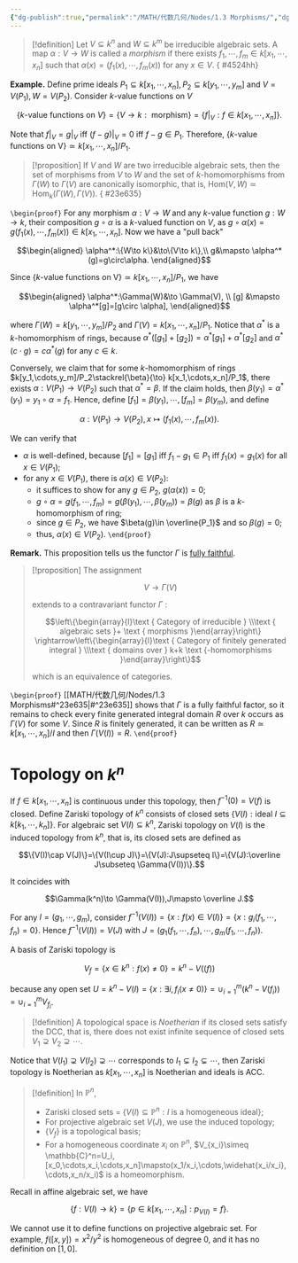 ```yaml
---
{"dg-publish":true,"permalink":"/MATH/代数几何/Nodes/1.3 Morphisms/","dgPassFrontmatter":true}
---
```



> [!definition]
> Let $V\subseteq k^n$ and $W\subseteq k^m$ be irreducible algebraic sets. A map $\alpha:V\to W$ is called a *morphism* if there exists $f_1,\cdots,f_m\in k[x_1,\cdots,x_n]$ such that $\alpha(x)=(f_1(x),\cdots,f_m(x))$ for any $x\in V$. 
{ #4524hh}


**Example.** Define prime ideals $P_1\subseteq k[x_1,\cdots,x_n],P_2\subseteq k[y_1,\cdots,y_m]$ and $V=V(P_1),W=V(P_2)$. Consider $k$-value functions on $V$

$$\{k\mbox{-value functions on } V\}=\{V\to k:\mbox{ morphism}\}=\{f|_{V}:f\in k[x_1,\cdots,x_n]\}.$$

Note that $f|_V=g|_V$ iff $(f-g)|_V=0$ iff $f-g\in P_1$. Therefore, $\{k\mbox{-value functions on V}\}\simeq k[x_1,\cdots,x_n]/P_1$. 


> [!proposition]
> If $V$ and $W$ are two irreducible algebraic sets, then the set of morphisms from $V$ to $W$ and the set of $k$-homomorphisms from $\Gamma(W)$ to $\Gamma(V)$ are canonically isomorphic, that is, $\mathrm{Hom}(V,W)\simeq \mathrm{Hom}_k(\Gamma(W),\Gamma(V))$.
{ #23e635}


`\begin{proof}`
For any morphism $\alpha:V\to W$ and any $k$-value function $g:W\to k$, their composition $g\circ \alpha$ is a $k$-valued function on $V$, as $g\circ\alpha(x)=g(f_1(x),\cdots,f_m(x))\in k[x_1,\cdots,x_n]$. Now we have a "pull back"

$$\begin{aligned}
\alpha^*:\{W\to k\}&\to\{V\to k\},\\
g&\mapsto \alpha^*(g)=g\circ\alpha.
\end{aligned}$$

Since $\{k\mbox{-value functions on V}\}\simeq k[x_1,\cdots,x_n]/P_1$, we have

$$\begin{aligned}
\alpha^*:\Gamma(W)&\to \Gamma(V), \\
[g] &\mapsto \alpha^*[g]=[g\circ \alpha],
\end{aligned}$$

where $\Gamma(W)=k[y_1,\cdots,y_m]/P_2$ and $\Gamma(V)=k[x_1,\cdots,x_n]/P_1$. Notice that $\alpha^*$ is a $k$-homomorphism of rings, because $\alpha^*([g_1]+[g_2])=\alpha^*[g_1]+\alpha^*[g_2]$ and $\alpha^*(c\cdot g)=c\alpha^*(g)$ for any $c\in k$. 

Conversely, we claim that for some $k$-homomorphism of rings $k[y_1,\cdots,y_m]/P_2\stackrel{\beta}{\to} k[x_1,\cdots,x_n]/P_1$, there exists $\alpha:V(P_1)\to V(P_2)$ such that $\alpha^*=\beta$. If the claim holds, then $\beta(y_1)=\alpha^*(y_1)=y_1\circ \alpha=f_1$. Hence, define $[f_1]=\beta(y_1),\cdots,[f_m]=\beta(y_m)$, and define

$$\alpha:V(P_1)\to V(P_2),x\mapsto (f_1(x),\cdots,f_m(x)).$$

We can verify that 
- $\alpha$ is well-defined, because $[f_1]=[g_1]$ iff $f_1-g_1\in P_1$ iff $f_1(x)=g_1(x)$ for all $x\in V(P_1)$;
- for any $x\in V(P_1)$, there is $\alpha(x)\in V(P_2)$:
	- it suffices to show for any $g\in P_2$, $g(\alpha(x))=0$;
	- $g\circ \alpha=g(f_1,\cdots,f_m)=g(\beta(y_1),\cdots,\beta(y_m))=\beta(g)$ as $\beta$ is a $k$-homomorphism of ring;
	- since $g\in P_2$, we have $\beta(g)\in \overline{P_1}$ and so $\beta(g)=0$;
	- thus, $\alpha(x)\in V(P_2)$.
`\end{proof}`


**Remark.** This proposition tells us the functor $\Gamma$ is [fully faithful](https://en.wikipedia.org/wiki/Full_and_faithful_functors#Formal_definitions). 


> [!proposition]
> The assignment
> 
> $$V\to \Gamma(V)$$
> 
> extends to a contravariant functor $\Gamma$ :
> 
> $$\left\{\begin{array}{l}\text { Category of irreducible } \\\text { algebraic sets }+ \text { morphisms }\end{array}\right\} \rightarrow\left\{\begin{array}{l}\text { Category of finitely generated integral } \\\text { domains over } k+k \text {-homomorphisms }\end{array}\right\}$$
> 
> which is an equivalence of categories.
> 

`\begin{proof}`
[[MATH/代数几何/Nodes/1.3 Morphisms#^23e635\|#^23e635]] shows that $\Gamma$ is a fully faithful factor, so it remains to check every finite generated integral domain $R$ over $k$ occurs as $\Gamma(V)$ for some $V$. Since $R$ is finitely generated, it can be written as $R\simeq k[x_1,\cdots,x_n]/I$ and then $\Gamma(V(I))=R$.
`\end{proof}`


# Topology on $k^n$

If $f\in k[x_1,\cdots,x_n]$ is continuous under this topology, then $f^{-1}(0)=V(f)$ is closed. Define Zariski topology of $k^n$ consists of closed sets $\{V(I):\mbox{ideal }I\subseteq k[k_1,\cdots,k_n]\}$. For algebraic set $V(I)\subseteq k^n$, Zariski topology on $V(I)$ is the induced topology from $k^n$, that is, its closed sets are defined as 

$$\{V(I)\cap V(J)\}=\{V(I\cup J)\}=\{V(J):J\supseteq I\}=\{V(J):\overline J\subseteq \Gamma(V(I))\}.$$ 

It coincides with

$$\Gamma(k^n)\to \Gamma(V(I)),J\mapsto \overline J.$$

For any $I=(g_1,\cdots,g_m)$, consider $f^{-1}(V(I))=\{x:f(x)\in V(I)\}=\{x:g_i(f_1,\cdots,f_n)=0\}$. Hence $f^{-1}(V(I))=V(J)$ with $J=(g_1(f_1,\cdots,f_n),\cdots,g_m(f_1,\cdots,f_n))$.  

A basis of Zariski topology is 

$$V_f=\{x\in k^n:f(x)\neq 0\}=k^n-V((f))$$

because any open set $U=k^n-V(I)=\{x:\exists i,f_i(x\neq 0)\}=\cup_{i=1}^m(k^n-V(f_i))=\cup_{i=1}^m V_{f_i}$. 

> [!definition]
> A topological space is *Noetherian* if its closed sets satisfy the DCC, that is, there does not exist infinite sequence of closed sets $V_1\supsetneq V_2\supsetneq \cdots$. 

Notice that $V(I_1)\supsetneq V(I_2)\supsetneq\cdots$ corresponds to $I_1\subsetneq I_2\subsetneq \cdots$, then Zariski topology is Noetherian as $k[x_1,\cdots,x_n]$ is Noetherian and ideals is ACC. 

> [!definition]
> In $\mathbb P^n$, 
> - Zariski closed sets = $\{V(I)\subseteq\mathbb P^n:I\mbox{ is a homogeneous ideal}\}$;
> - For projective algebraic set $V(J)$, we use the induced topology;
> - $\{V_f\}$ is a topological basis;
> - For a homogeneous coordinate $x_i$ on $\mathbb P^n$, $V_{x_i}\simeq \mathbb{C}^n=U_i,[x_0,\cdots,x_i,\cdots,x_n]\mapsto(x_1/x_i,\cdots,\widehat{x_i/x_i},\cdots,x_n/x_i)$ is a homeomorphism.

Recall in affine algebraic set, we have 

$$\{f:V(I)\to k\}=\{p\in k[x_1,\cdots,x_n]:p_{V(I)}=f\}.$$

We cannot use it to define functions on projective algebraic set. For example, $f([x,y])=x^2/y^2$ is homogeneous of degree $0$, and it has no definition on $[1,0]$. 

